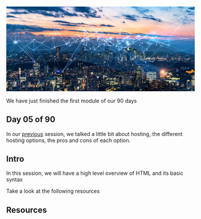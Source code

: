 ![internet](../avatar.jpg)

We have just finished the first module of our 90 days 

## Day 05 of 90 
In our [previous](../day04) session, we talked a little bit about hosting, the different hosting options, the pros and cons of each option. 

## Intro 
In this session, we will have a high level overview of HTML and its basic syntax

Take a look at the following resources

## Resources

